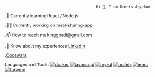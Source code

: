  

                                              Hi 👋, I am Dennis Agyekum




.📝 Currently learning React / Node.js

.👨‍💻 Currently working on [meal-sharing-app](https://github.com/DennisAgyekum/meal-sharing)

.📫 How to reach me kinggbadi@gmail.com

.📄 Know about my experiences [LinkedIn](https://www.linkedin.com/in/dennis-agyekum-83a38a33b/)

.[Codewars](https://www.codewars.com/users/DennisAgyekum)

 
Languages and Tools: [![docker](https://img.icons8.com/?size=48&id=cdYUlRaag9G9&format=png)](https://www.docker.com/)  [![javascript](https://img.icons8.com/?size=48&id=108784&format=png)](https://developer.mozilla.org/en-US/docs/Web/JavaScript) [![mysql](https://img.icons8.com/?size=48&id=19672&format=png)](https://www.mysql.com/) [![nodejs](https://img.icons8.com/?size=48&id=hsPbhkOH4FMe&format=png)](https://nodejs.org/en) [![react](https://img.icons8.com/?size=48&id=047WZAFDnkVp&format=png)](https://react.dev/) [![tailwind](https://img.icons8.com/?size=48&id=4PiNHtUJVbLs&format=png)](https://tailwindcss.com/)
